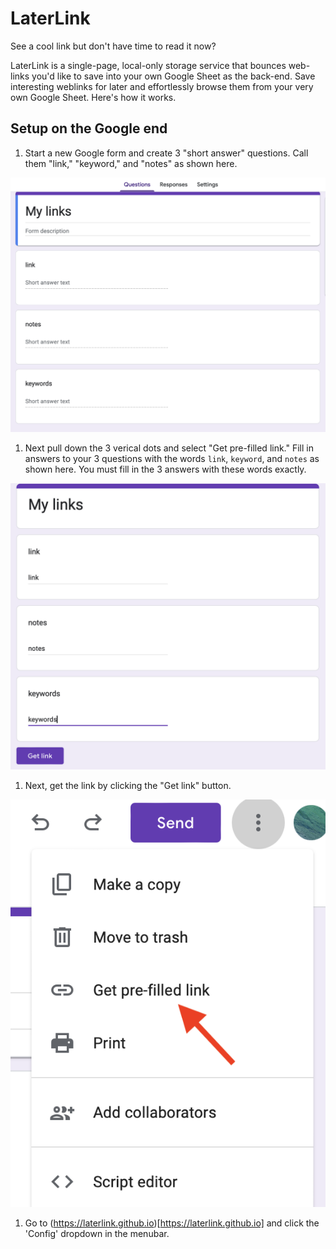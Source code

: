 # LaterLink
 See a cool link but don't have time to read it now?  
 
 LaterLink is a single-page, local-only storage service that bounces web-links you'd like to save into your own Google Sheet as the back-end.  Save interesting weblinks for later and effortlessly browse them from your very own Google Sheet.  Here's how it works.

 ## Setup on the Google end

1. Start a new Google form and create 3 "short answer" questions. Call them "link," "keyword," and "notes" as shown here.

![form configuration](https://github.com/laterlink/laterlink.github.io/blob/main/Images/form01.png)

1. Next pull down the 3 verical dots and select "Get pre-filled link." Fill in answers to your 3 questions with the words
`link`, `keyword`, and `notes` as shown here. You must fill in the 3 answers with these words exactly.

![prefilled](https://github.com/laterlink/laterlink.github.io/blob/main/Images/prefilled3.png)

1. Next, get the link by clicking the "Get link" button.

![prefill 3 answers](https://github.com/laterlink/laterlink.github.io/blob/main/Images/prefilled.png)

1. Go to (https://laterlink.github.io)[https://laterlink.github.io] and click the 'Config' dropdown in the menubar.  